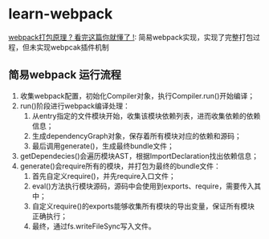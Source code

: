 # learn-webpack
[webpack打包原理 ? 看完这篇你就懂了 !](https://juejin.cn/post/6844904038543130637#heading-11): 简易webpack实现，实现了完整打包过程，但未实现webpcak插件机制

## 简易webpack 运行流程

1. 收集webpack配置，初始化Compiler对象，执行Compiler.run()开始编译；
2. run()阶段进行webpack编译处理：
    1. 从entry指定的文件模块开始，收集该模块依赖列表，进而收集依赖的依赖信息；
    2. 生成dependencyGraph对象，保存着所有模块对应的依赖和源码；
    3. 最后调用generate()，生成最终bundle文件；
3. getDependecies()会遍历模块AST，根据ImportDeclaration找出依赖信息；
4. generate()会require所有的模块，并打包为最终的bundle文件：
    1. 首先自定义require()，并先require入口文件；
    2. eval()方法执行模块源码，源码中会使用到exports、require，需要传入其中；
    3. 自定义require()的exports能够收集所有模块的导出变量，保证所有模块正确执行；
    4. 最终，通过fs.writeFileSync写入文件。
